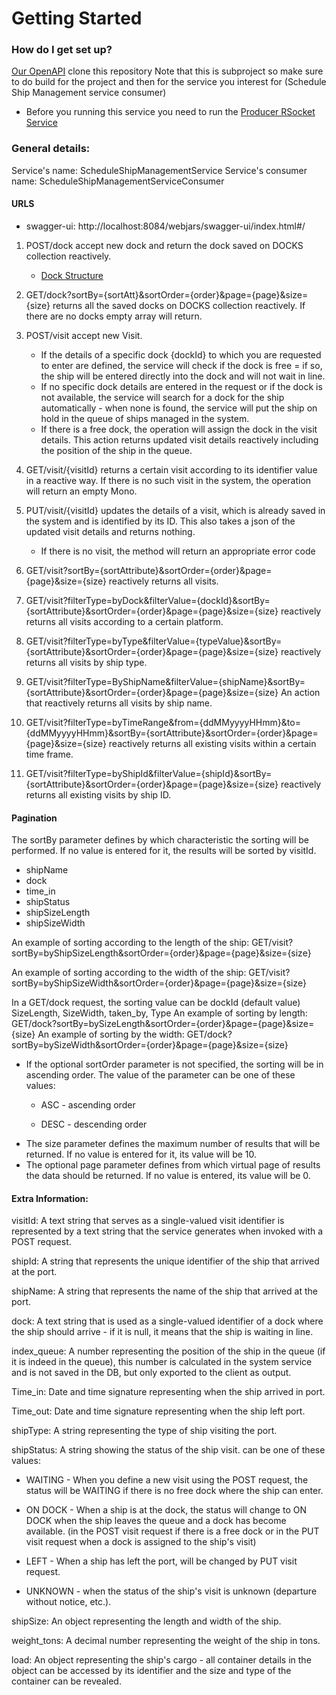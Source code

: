 # Getting Started

### How do I get set up?
[Our OpenAPI](http://localhost:8084/webjars/swagger-ui/index.html#/)
clone this repository
Note that this is subproject so make sure to do build for the project and then for the service you interest for (Schedule Ship Management service consumer)

* Before you running this service you need to run the [Producer RSocket Service](../ScheduleShipManagementService/README.md)


### General details:
Service's name: ScheduleShipManagementService
Service's consumer name: ScheduleShipManagementServiceConsumer
#### URLS
* swagger-ui: http://localhost:8084/webjars/swagger-ui/index.html#/
1. POST/dock
    accept new dock and return the dock saved on DOCKS collection reactively.
   * [Dock Structure](../ScheduleShipManagementService/README.md)
   
2. GET/dock?sortBy={sortAtt}&sortOrder={order}&page={page}&size={size}
    returns all the saved docks on DOCKS collection reactively. If there are no docks empty array will return.

3. POST/visit
    accept new Visit. 
   * If the details of a specific dock {dockId} to which you are requested to enter are defined, the service will check if the dock is free = if so, the ship will be entered directly into the dock and will not wait in line.
   * If no specific dock details are entered in the request or if the dock is not available, the service will search for a dock for the ship automatically - when none is found, the service will put the ship on hold in the queue of ships managed in the system.
   * If there is a free dock, the operation will assign the dock in the visit details. This action returns updated visit details reactively including the position of the ship in the queue.
   
4. GET/visit/{visitId}
   returns a certain visit according to its identifier value in a reactive way. If there is no such visit in the system, the operation will return an empty Mono.
5. PUT/visit/{visitId}
   updates the details of a visit, which is already saved in the system and is identified by its ID. This also takes a json of the updated visit details and returns nothing.

   * If there is no visit, the method will return an appropriate error code
6. GET/visit?sortBy={sortAttribute}&sortOrder={order}&page={page}&size={size}
   reactively returns all visits.
7. GET/visit?filterType=byDock&filterValue={dockId}&sortBy={sortAttribute}&sortOrder={order}&page={page}&size={size}
   reactively returns all visits according to a certain platform.
8. GET/visit?filterType=byType&filterValue={typeValue}&sortBy={sortAttribute}&sortOrder={order}&page={page}&size={size}
   reactively returns all visits by ship type.
9. GET/visit?filterType=ByShipName&filterValue={shipName}&sortBy={sortAttribute}&sortOrder={order}&page={page}&size={size}
   An action that reactively returns all visits by ship name.
10. GET/visit?filterType=byTimeRange&from={ddMMyyyyHHmm}&to={ddMMyyyyHHmm}&sortBy={sortAttribute}&sortOrder={order}&page={page}&size={size}
    reactively returns all existing visits within a certain time frame.
11. GET/visit?filterType=byShipId&filterValue={shipId}&sortBy={sortAttribute}&sortOrder={order}&page={page}&size={size}
    reactively returns all existing visits by ship ID.

#### Pagination
The sortBy parameter defines by which characteristic the sorting will be performed. If no value is entered for it, the results will be sorted by visitId.
* shipName
* dock
* time_in
* shipStatus
* shipSizeLength
* shipSizeWidth

An example of sorting according to the length of the ship:
    GET/visit?sortBy=byShipSizeLength&sortOrder={order}&page={page}&size={size}


An example of sorting according to the width of the ship:
    GET/visit?sortBy=byShipSizeWidth&sortOrder={order}&page={page}&size={size}

In a GET/dock request, the sorting value can be dockId (default value) SizeLength, SizeWidth, taken_by, Type
An example of sorting by length:
    GET/dock?sortBy=bySizeLength&sortOrder={order}&page={page}&size={size}
An example of sorting by the width:
    GET/dock?sortBy=bySizeWidth&sortOrder={order}&page={page}&size={size}
* If the optional sortOrder parameter is not specified, the sorting will be in ascending order. The value of the parameter can be one of these values:

  * ASC - ascending order

  * DESC - descending order

- The size parameter defines the maximum number of results that will be returned. If no value is entered for it, its value will be 10.
- The optional page parameter defines from which virtual page of results the data should be returned. If no value is entered, its value will be 0.
#### Extra Information:

visitId: A text string that serves as a single-valued visit identifier is represented by a text string that the service generates when invoked with a POST request.

shipId: A string that represents the unique identifier of the ship that arrived at the port.

shipName: A string that represents the name of the ship that arrived at the port.

dock: A text string that is used as a single-valued identifier of a dock where the ship should arrive - if it is null, it means that the ship is waiting in line.

index_queue: A number representing the position of the ship in the queue (if it is indeed in the queue), this number is calculated in the system service and is not saved in the DB, but only exported to the client as output.

Time_in: Date and time signature representing when the ship arrived in port.

Time_out: Date and time signature representing when the ship left port.

shipType: A string representing the type of ship visiting the port.

shipStatus: A string showing the status of the ship visit. can be one of these values:
- WAITING - When you define a new visit using the POST request, the status will be WAITING if there is no free dock where the ship can enter.

- ON DOCK - When a ship is at the dock, the status will change to ON DOCK when the ship leaves the queue and a dock has become available. (in the POST visit request if there is a free dock or in the PUT visit request when a dock is assigned to the ship's visit)

- LEFT - When a ship has left the port, will be changed by PUT visit request.

- UNKNOWN - when the status of the ship's visit is unknown (departure without notice, etc.).

shipSize: An object representing the length and width of the ship.

weight_tons: A decimal number representing the weight of the ship in tons.

load: An object representing the ship's cargo - all container details in the object can be accessed by its identifier and the size and type of the container can be revealed.